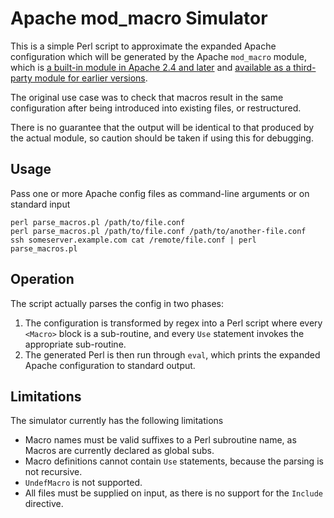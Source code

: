 # Apache mod_macro Simulator

This is a simple Perl script to approximate the expanded Apache configuration which will be generated by the Apache `mod_macro` module, which is [a built-in module in Apache 2.4 and later](http://httpd.apache.org/docs/current/mod/mod_macro.html) and [available as a third-party module for earlier versions](http://www.cri.ensmp.fr/~coelho/mod_macro/).

The original use case was to check that macros result in the same configuration after being introduced into existing files, or restructured. 

There is no guarantee that the output will be identical to that produced by the actual module, so caution should be taken if using this for debugging.

## Usage

Pass one or more Apache config files as command-line arguments or on standard input

```shell
perl parse_macros.pl /path/to/file.conf
perl parse_macros.pl /path/to/file.conf /path/to/another-file.conf
ssh someserver.example.com cat /remote/file.conf | perl parse_macros.pl
```

## Operation

The script actually parses the config in two phases:

1. The configuration is transformed by regex into a Perl script where every `<Macro>` block is a sub-routine, and every `Use` statement invokes the appropriate sub-routine.
2. The generated Perl is then run through `eval`, which prints the expanded Apache configuration to standard output.

## Limitations

The simulator currently has the following limitations

* Macro names must be valid suffixes to a Perl subroutine name, as Macros are currently declared as global subs.
* Macro definitions cannot contain `Use` statements, because the parsing is not recursive.
* `UndefMacro` is not supported.
* All files must be supplied on input, as there is no support for the `Include` directive.